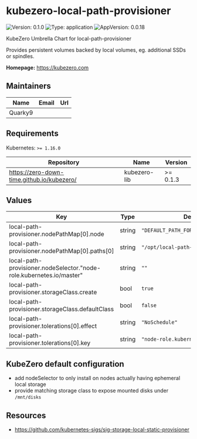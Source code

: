 # kubezero-local-path-provisioner

![Version: 0.1.0](https://img.shields.io/badge/Version-0.1.0-informational?style=flat-square) ![Type: application](https://img.shields.io/badge/Type-application-informational?style=flat-square) ![AppVersion: 0.0.18](https://img.shields.io/badge/AppVersion-0.0.18-informational?style=flat-square)

KubeZero Umbrella Chart for local-path-provisioner

Provides persistent volumes backed by local volumes, eg. additional SSDs or spindles.

**Homepage:** <https://kubezero.com>

## Maintainers

| Name | Email | Url |
| ---- | ------ | --- |
| Quarky9 |  |  |

## Requirements

Kubernetes: `>= 1.16.0`

| Repository | Name | Version |
|------------|------|---------|
| https://zero-down-time.github.io/kubezero/ | kubezero-lib | >= 0.1.3 |

## Values

| Key | Type | Default | Description |
|-----|------|---------|-------------|
| local-path-provisioner.nodePathMap[0].node | string | `"DEFAULT_PATH_FOR_NON_LISTED_NODES"` |  |
| local-path-provisioner.nodePathMap[0].paths[0] | string | `"/opt/local-path-provisioner"` |  |
| local-path-provisioner.nodeSelector."node-role.kubernetes.io/master" | string | `""` |  |
| local-path-provisioner.storageClass.create | bool | `true` |  |
| local-path-provisioner.storageClass.defaultClass | bool | `false` |  |
| local-path-provisioner.tolerations[0].effect | string | `"NoSchedule"` |  |
| local-path-provisioner.tolerations[0].key | string | `"node-role.kubernetes.io/master"` |  |

## KubeZero default configuration

- add nodeSelector to only install on nodes actually having ephemeral local storage
- provide matching storage class to expose mounted disks under `/mnt/disks`

## Resources

- https://github.com/kubernetes-sigs/sig-storage-local-static-provisioner
